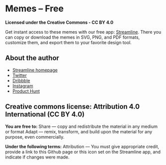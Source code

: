 # Memes – Free
**Licensed under the Creative Commons - CC BY 4.0**

Get instant access to these memes with our free app: [Streamline](https://streamlinehq.com). There you can copy or download the memes in SVG, PNG, and PDF formats, customize them, and export them to your favorite design tool.

## About the author
- [Streamline homepage](https://streamlinehq.com)
- [Twitter](https://twitter.com/streamlinehq)
- [Dribbble](https://dribbble.com/webalys)
- [Instagram](https://www.instagram.com/streamlinehq)
- [Product Hunt](https://www.producthunt.com/posts/streamline-4-0-icons-illustrations)

## Creative commons license: Attribution 4.0 International (CC BY 4.0)

**You are free to:**
Share — copy and redistribute the material in any medium or format
Adapt — remix, transform, and build upon the material for any purpose, even commercially.

**Under the following terms:**
Attribution — You must give appropriate credit, provide a link to this Github page or this icon set on the Streamline app, and indicate if changes were made. 
